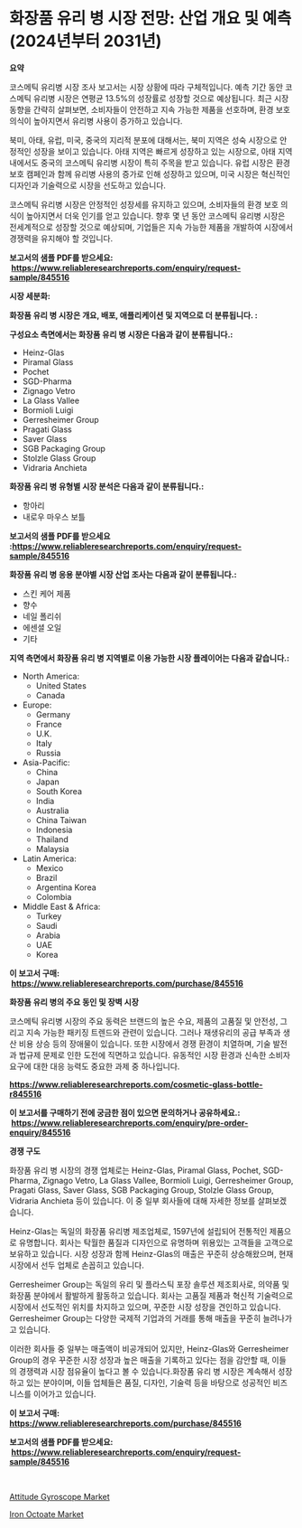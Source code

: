 <p><h1>화장품 유리 병 시장 전망: 산업 개요 및 예측 (2024년부터 2031년)</h1></p><p><strong>요약</strong></p>
<p><p>코스메틱 유리병 시장 조사 보고서는 시장 상황에 따라 구체적입니다. 예측 기간 동안 코스메틱 유리병 시장은 연평균 13.5%의 성장률로 성장할 것으로 예상됩니다. 최근 시장 동향을 간략히 살펴보면, 소비자들이 안전하고 지속 가능한 제품을 선호하며, 환경 보호 의식이 높아지면서 유리병 사용이 증가하고 있습니다.</p><p>북미, 아태, 유럽, 미국, 중국의 지리적 분포에 대해서는, 북미 지역은 성숙 시장으로 안정적인 성장을 보이고 있습니다. 아태 지역은 빠르게 성장하고 있는 시장으로, 아태 지역 내에서도 중국의 코스메틱 유리병 시장이 특히 주목을 받고 있습니다. 유럽 시장은 환경 보호 캠페인과 함께 유리병 사용의 증가로 인해 성장하고 있으며, 미국 시장은 혁신적인 디자인과 기술력으로 시장을 선도하고 있습니다.</p><p>코스메틱 유리병 시장은 안정적인 성장세를 유지하고 있으며, 소비자들의 환경 보호 의식이 높아지면서 더욱 인기를 얻고 있습니다. 향후 몇 년 동안 코스메틱 유리병 시장은 전세계적으로 성장할 것으로 예상되며, 기업들은 지속 가능한 제품을 개발하여 시장에서 경쟁력을 유지해야 할 것입니다.</p></p>
<p><strong>보고서의 샘플 PDF를 받으세요: &nbsp;<a href="https://www.reliableresearchreports.com/enquiry/request-sample/845516">https://www.reliableresearchreports.com/enquiry/request-sample/845516</a></strong></p>
<p><strong>시장 세분화:</strong></p>
<p><strong> 화장품 유리 병 시장은 개요, 배포, 애플리케이션 및 지역으로 더 분류됩니다. :</strong></p>
<p><strong>구성요소 측면에서는 화장품 유리 병 시장은 다음과 같이 분류됩니다.:</strong></p>
<p><ul><li>Heinz-Glas</li><li>Piramal Glass</li><li>Pochet</li><li>SGD-Pharma</li><li>Zignago Vetro</li><li>La Glass Vallee</li><li>Bormioli Luigi</li><li>Gerresheimer Group</li><li>Pragati Glass</li><li>Saver Glass</li><li>SGB Packaging Group</li><li>Stolzle Glass Group</li><li>Vidraria Anchieta</li></ul></p>
<p><strong> 화장품 유리 병 유형별 시장 분석은 다음과 같이 분류됩니다.:</strong></p>
<p><ul><li>항아리</li><li>내로우 마우스 보틀</li></ul></p>
<p><strong>보고서의 샘플 PDF를 받으세요 :<a href="https://www.reliableresearchreports.com/enquiry/request-sample/845516">https://www.reliableresearchreports.com/enquiry/request-sample/845516</a></strong></p>
<p><strong> 화장품 유리 병 응용 분야별 시장 산업 조사는 다음과 같이 분류됩니다.:</strong></p>
<p><ul><li>스킨 케어 제품</li><li>향수</li><li>네일 폴리쉬</li><li>에센셜 오일</li><li>기타</li></ul></p>
<p><strong>지역 측면에서 화장품 유리 병 지역별로 이용 가능한 시장 플레이어는 다음과 같습니다.:</strong></p>
<p><ul>
    <li>
        North America:
        <ul>
            <li>United States</li>
            <li>Canada</li>
        </ul>
    </li>
    <li>
        Europe:
        <ul>
            <li>Germany</li>
            <li>France</li>
            <li>U.K.</li>
            <li>Italy</li>
            <li>Russia</li>
        </ul>
    </li>
    <li>
        Asia-Pacific:
        <ul>
            <li>China</li>
            <li>Japan</li>
            <li>South Korea</li>
            <li>India</li>
            <li>Australia</li>
            <li>China Taiwan</li>
            <li>Indonesia</li>
            <li>Thailand</li>
            <li>Malaysia</li>
        </ul>
    </li>
    <li>
        Latin America:
        <ul>
            <li>Mexico</li>
            <li>Brazil</li>
            <li>Argentina Korea</li>
            <li>Colombia</li>
        </ul>
    </li>
    <li>
        Middle East & Africa:
        <ul>
            <li>Turkey</li>
            <li>Saudi</li>
            <li>Arabia</li>
            <li>UAE</li>
            <li>Korea</li>
        </ul>
    </li>
    </ul></p>
<p><strong>이 보고서 구매: &nbsp;<a href="https://www.reliableresearchreports.com/purchase/845516">https://www.reliableresearchreports.com/purchase/845516</a></strong></p>
<p><strong>화장품 유리 병의 주요 동인 및 장벽 시장</strong></p>
<p><p>코스메틱 유리병 시장의 주요 동력은 브랜드의 높은 수요, 제품의 고품질 및 안전성, 그리고 지속 가능한 패키징 트렌드와 관련이 있습니다. 그러나 재생유리의 공급 부족과 생산 비용 상승 등의 장애물이 있습니다. 또한 시장에서 경쟁 환경이 치열하며, 기술 발전과 법규제 문제로 인한 도전에 직면하고 있습니다. 유동적인 시장 환경과 신속한 소비자 요구에 대한 대응 능력도 중요한 과제 중 하나입니다.</p></p>
<p><strong><a href="https://www.reliableresearchreports.com/cosmetic-glass-bottle-r845516">https://www.reliableresearchreports.com/cosmetic-glass-bottle-r845516</a></strong></p>
<p><strong>이 보고서를 구매하기 전에 궁금한 점이 있으면 문의하거나 공유하세요.: &nbsp;<a href="https://www.reliableresearchreports.com/enquiry/pre-order-enquiry/845516">https://www.reliableresearchreports.com/enquiry/pre-order-enquiry/845516</a></strong></p>
<p><strong>경쟁 구도</strong></p>
<p><p>화장품 유리 병 시장의 경쟁 업체로는 Heinz-Glas, Piramal Glass, Pochet, SGD-Pharma, Zignago Vetro, La Glass Vallee, Bormioli Luigi, Gerresheimer Group, Pragati Glass, Saver Glass, SGB Packaging Group, Stolzle Glass Group, Vidraria Anchieta 등이 있습니다. 이 중 일부 회사들에 대해 자세한 정보를 살펴보겠습니다.</p><p>Heinz-Glas는 독일의 화장품 유리병 제조업체로, 1597년에 설립되어 전통적인 제품으로 유명합니다. 회사는 탁월한 품질과 디자인으로 유명하며 위용있는 고객들을 고객으로 보유하고 있습니다. 시장 성장과 함께 Heinz-Glas의 매출은 꾸준히 상승해왔으며, 현재 시장에서 선두 업체로 손꼽히고 있습니다.</p><p>Gerresheimer Group는 독일의 유리 및 플라스틱 포장 솔루션 제조회사로, 의약품 및 화장품 분야에서 활발하게 활동하고 있습니다. 회사는 고품질 제품과 혁신적 기술력으로 시장에서 선도적인 위치를 차지하고 있으며, 꾸준한 시장 성장을 견인하고 있습니다. Gerresheimer Group는 다양한 국제적 기업과의 거래를 통해 매출을 꾸준히 늘려나가고 있습니다.</p><p>이러한 회사들 중 일부는 매출액이 비공개되어 있지만, Heinz-Glas와 Gerresheimer Group의 경우 꾸준한 시장 성장과 높은 매출을 기록하고 있다는 점을 감안할 때, 이들의 경쟁력과 시장 점유율이 높다고 볼 수 있습니다.화장품 유리 병 시장은 계속해서 성장하고 있는 분야이며, 이들 업체들은 품질, 디자인, 기술력 등을 바탕으로 성공적인 비즈니스를 이어가고 있습니다.</p></p>
<p><strong>이 보고서 구매: &nbsp; <a href="https://www.reliableresearchreports.com/purchase/845516">https://www.reliableresearchreports.com/purchase/845516</a></strong></p>
<p><strong>보고서의 샘플 PDF를 받으세요: &nbsp;<a href="https://www.reliableresearchreports.com/enquiry/request-sample/845516">https://www.reliableresearchreports.com/enquiry/request-sample/845516</a></strong><strong></strong></p>
<p>&nbsp;</p>
<p><p><a href="https://github.com/WillieWoodard/Market-Research-Report-List-4/blob/main/attitude-gyroscope-market.md">Attitude Gyroscope Market</a></p><p><a href="https://nifty-kite-d51.notion.site/Insights-into-Iron-Octoate-Market-Size-Analysing-Market-Share-Trends-and-Growth-from-2024-to-2031-e16d9733be1845f586c9b06f4307e69b">Iron Octoate Market</a></p></p>